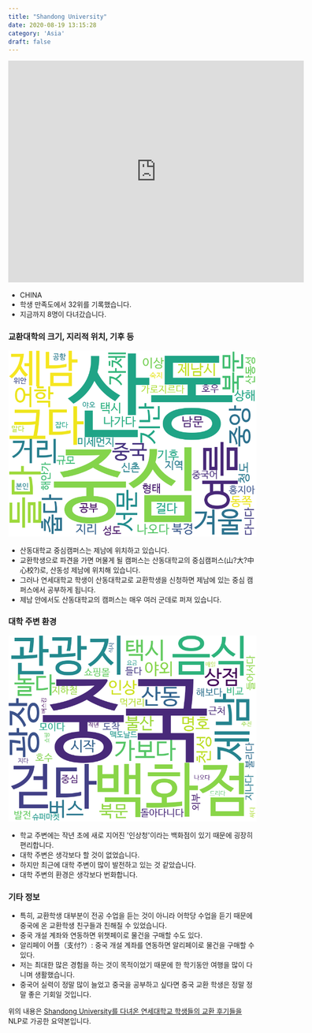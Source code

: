 ```yaml
---
title: "Shandong University"
date: 2020-08-19 13:15:28
category: 'Asia'
draft: false
---
```


<iframe
width="600"
height="450"
frameborder="0" style="border:0"
src="https://www.google.com/maps/embed/v1/place?key=AIzaSyC9e1AME-pVmWC4hBpFdu5S4dKzyepa3HQ&q=Shandong+University&center=36.64893,117.029014&zoom=14" allowfullscreen>
</iframe>

* CHINA
* 학생 만족도에서 32위를 기록했습니다.
* 지금까지 8명이 다녀갔습니다. 

### 교환대학의 크기, 지리적 위치, 기후 등

![gen_info-WordCloud](../univ_wordclouds_okt/gen_info/CN000010_gen_info_okt.png)

* 산동대학교 중심캠퍼스는 제남에 위치하고 있습니다.
* 교환학생으로 파견을 가면 머물게 될 캠퍼스는 산동대학교의 중심캠퍼스(山?大?中心校?)로, 산동성 제남에 위치해 있습니다.
* 그러나 연세대학교 학생이 산동대학교로 교환학생을 신청하면 제남에 있는 중심 캠퍼스에서 공부하게 됩니다.
* 제남 안에서도 산동대학교의 캠퍼스는 매우 여러 군데로 퍼져 있습니다.


### 대학 주변 환경

![env_info-WordCloud](../univ_wordclouds_okt/env_info/CN000010_env_info_okt.png)

* 학교 주변에는 작년 초에 새로 지어진 '인상청'이라는 백화점이 있기 때문에 굉장히 편리합니다.
* 대학 주변은 생각보다 할 것이 없었습니다.
* 하지만 최근에 대학 주변이 많이 발전하고 있는 것 같았습니다.
* 대학 주변의 환경은 생각보다 번화합니다.


### 기타 정보

* 특히, 교환학생 대부분이 전공 수업을 듣는 것이 아니라 어학당 수업을 듣기 때문에 중국에 온 교환학생 친구들과 친해질 수 있었습니다.
* 중국 개설 계좌와 연동하면 위챗페이로 물건을 구매할 수도 있다.
* 알리페이 어플（支付?）: 중국 개설 계좌를 연동하면 알리페이로 물건을 구매할 수 있다.
* 저는 최대한 많은 경험을 하는 것이 목적이었기 때문에 한 학기동안 여행을 많이 다니며 생활했습니다.
* 중국어 실력이 정말 많이 늘었고 중국을 공부하고 싶다면 중국 교환 학생은 정말 정말 좋은 기회일 것입니다.


위의 내용은 [Shandong University를 다녀온 연세대학교 학생들의 교환 후기들을](http://oia.yonsei.ac.kr/partner/expReport.asp?ucode=CN000010&bgbn=A) NLP로 가공한 요약본입니다. 
